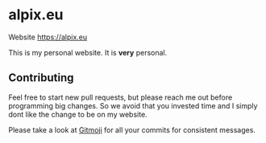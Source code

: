 # alpix.eu
Website https://alpix.eu

This is my personal website.
It is **very** personal.

## Contributing

Feel free to start new pull requests, but please reach me out before programming big changes.
So we avoid that you invested time and I simply dont like the change to be on my website.


Please take a look at [Gitmoji](https://gitmoji.carloscuesta.me/) for all your commits for consistent messages.
